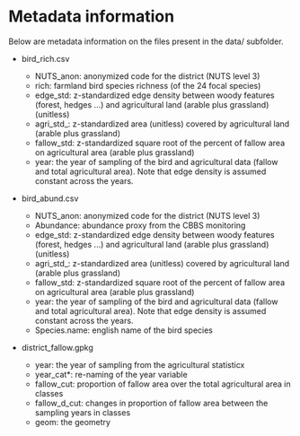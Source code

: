 # Metadata information

Below are metadata information on the files present in the data/ subfolder.


* bird_rich.csv
	* NUTS_anon: anonymized code for the district (NUTS level 3)
	* rich: farmland bird species richness (of the 24 focal species)
	* edge_std: z-standardized edge density between woody features (forest, hedges ...) and agricultural land (arable plus grassland) (unitless)
	* agri_std_: z-standardized area (unitless) covered by agricultural land (arable plus grassland)
	* fallow_std: z-standardized square root of the percent of fallow area on agricultural area (arable plus grassland)
	* year: the year of sampling of the bird and agricultural data (fallow and total agricultural area). Note that edge density is assumed constant across the years.

* bird_abund.csv
	* NUTS_anon: anonymized code for the district (NUTS level 3)
	* Abundance: abundance proxy from the CBBS monitoring
	* edge_std: z-standardized edge density between woody features (forest, hedges ...) and agricultural land (arable plus grassland) (unitless)
	* agri_std_: z-standardized area (unitless) covered by agricultural land (arable plus grassland)
	* fallow_std: z-standardized square root of the percent of fallow area on agricultural area (arable plus grassland)
	* year: the year of sampling of the bird and agricultural data (fallow and total agricultural area). Note that edge density is assumed constant across the years.
	* Species.name: english name of the bird species

* district_fallow.gpkg
	* year: the year of sampling from the agricultural statisticx
	* year_cat*: re-naming of the year variable
	* fallow_cut: proportion of fallow area over the total agricultural area in classes
	* fallow_d_cut: changes in proportion of fallow area between the sampling years in classes
	* geom: the geometry

